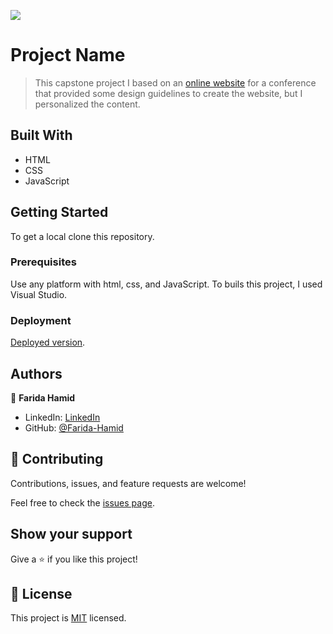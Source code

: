 ![](https://img.shields.io/badge/Microverse-blueviolet)

# Project Name

> This capstone project I based on an [online website](https://www.behance.net/gallery/29845175/CC-Global-Summit-2015) for a conference that provided some design guidelines to create the website, but I personalized the content. 


## Built With

- HTML
- CSS
- JavaScript

## Getting Started

To get a local clone this repository.

### Prerequisites

Use any platform with html, css, and JavaScript. To buils this project, I used Visual Studio.

### Deployment
[Deployed version](https://farida-hamid.github.io/Capstone/).


## Authors

👤 **Farida Hamid**

- LinkedIn: [LinkedIn](https://linkedin.com/in/farida-hamid)
- GitHub: [@Farida-Hamid](https://github.com/Farida-Hamid)

## 🤝 Contributing

Contributions, issues, and feature requests are welcome!

Feel free to check the [issues page](../../issues/).

## Show your support

Give a ⭐️ if you like this project!

## 📝 License

This project is [MIT](./MIT.md) licensed.
